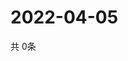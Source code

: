 # 2022-04-05
  共 0条

  <!-- BEGIN -->
  <!-- 最后更新时间Tue Apr 05 2022 08:08:34 GMT+0000 (Coordinated Universal Time) -->
  
  <!-- END -->
  
  